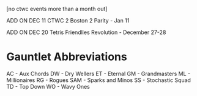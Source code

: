 [no ctwc events more than a month out]

ADD ON DEC 11
CTWC 2 Boston 2 Parity - Jan 11

ADD ON DEC 20
Tetris Friendlies Revolution - December 27-28

# Gauntlet Abbreviations
AC   - Aux Chords
DW   - Dry Wellers
ET   - Eternal
GM   - Grandmasters
ML   - Millionaires
RG   - Rogues
SAM  - Sparks and Minos
SS   - Stochastic Squad
TD   - Top Down
WO   - Wavy Ones